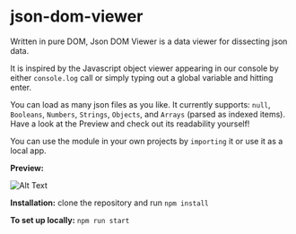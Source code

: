 # json-dom-viewer

Written in pure DOM, Json DOM Viewer is a data viewer for dissecting json data.

It is inspired by the Javascript object viewer appearing in our console by either `console.log` call or simply typing out a global variable and hitting enter.

You can load as many json files as you like. It currently supports: `null`, `Booleans`, `Numbers`, `Strings`, `Objects`, and `Arrays` (parsed as indexed items). Have a look at the Preview and check out its readability yourself!

You can use the module in your own projects by `importing` it or use it as a local app.


**Preview:**

![Alt Text](https://raw.githubusercontent.com/BeAllAround/json-viewer/main/Preview.gif)

**Installation:**
        clone the repository and run `npm install`

**To set up locally:** 
        `npm run start`
